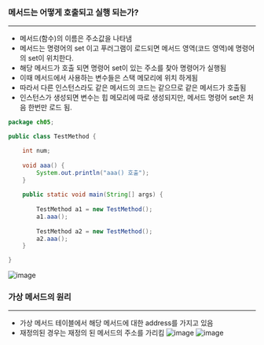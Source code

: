 
### 메서드는 어떻게 호출되고 실행 되는가?
---
-  메서드(함수)의 이름은 주소값을 나타냄
-  메서드는 명령어의 set 이고 푸러그램이 로드되면 메서드 영역(코드 영역)에 명령어의 set이 위치한다.
-  해당 메서드가 호출 되면 명령어 set이 있는 주소를 찾아 명령어가 실행됨
-  이때 메서드에서 사용하는 변수들은 스택 메모리에 위치 하게됨
-  따라서 다른 인스턴스라도 같은 메서드의 코드는 같으므로 같은 메서드가 호출됨
-  인스턴스가 생성되면 변수는 힙 메모리에 따로 생성되지만, 메서드 명령어 set은 처음 한번만 로드 됨.

```java
package ch05;

public class TestMethod {

	int num;
	
	void aaa() {
		System.out.println("aaa() 호출");
	}
	
	public static void main(String[] args) {
		
		TestMethod a1 = new TestMethod();
		a1.aaa();
		
		TestMethod a2 = new TestMethod();
		a2.aaa();
	}

}
```

![image](https://gitlab.com/easyspubjava/javacoursework/-/raw/master/Chapter3/3-05/img/mem.png)


### 가상 메서드의 원리
-----------------
- 가상 메서드 테이블에서 해당 메서드에 대한 address를 가지고 있음
- 재정의된 경우는 재정의 된 메서드의 주소를 가리킴
![image](https://gitlab.com/easyspubjava/javacoursework/-/raw/master/Chapter3/3-05/img/virtual.png)
![image](https://gitlab.com/easyspubjava/javacoursework/-/raw/master/Chapter3/3-05/img/calcprice.png)
 